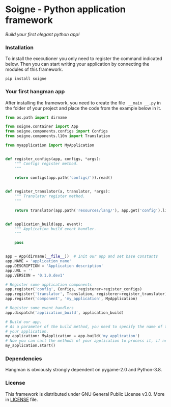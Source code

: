 # Soigne - Python application framework
_Build your first elegant python app!_

### Installation
To install the executioner you only need to register the command indicated below. Then you can start writing your
application by connecting the modules of this framework.
```shell script
pip install soigne
```

### Your first hangman app
After installing the framework, you need to create the file `` __main __.py`` in the folder of your project and place
the code from the example below in it.
```python
from os.path import dirname

from soigne.container import App
from soigne.components.configs import Configs
from soigne.components.l10n import Translation

from myapplication import MyApplication


def register_configs(app, configs, *args):
    """ Configs register method.
    """
    
    return configs(app.path('configs/')).read()


def register_translator(a, translator, *args):
    """ Translator register method.
    """
    
    return translator(app.path('resources/lang/'), app.get('config').l10n['default_language'])


def application_build(app, event):
    """ Application build event handler.
    """

    pass


app = App(dirname(__file__))  # Init our app and set base constants
app.NAME = 'application_name'
app.DESCRIPTION = 'Application description'
app.URL = ''
app.VERSION = '0.1.0.dev1'

# Register some application components
app.register('config', Configs, registerer=register_configs)
app.register('translator', Translation, registerer=register_translator)
app.register('component', 'my_application', MyApplication)

# Register some event handlers
app.dispatch('application_build', application_build)

# Build our app. 
# As a parameter of the build method, you need to specify the name of the component that will process the logic of
# your application.
my_application: MyApplication = app.build('my_application')
# Now you can call the methods of your application to process it, if necessary. 
my_application.start()
```

### Dependencies
Hangman is obviously strongly dependent on pygame-2.0 and Python-3.8.

### License
This framework is distributed under GNU General Public License v3.0. More in 
[LICENSE](https://github.com/jm-organization/hangman/blob/master/LICENSE) file.

